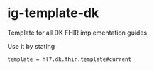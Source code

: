 # ig-template-dk
Template for all DK FHIR implementation guides

Use it by stating 

`template = hl7.dk.fhir.template#current`
